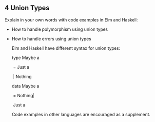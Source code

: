 ## 4  Union Types

Explain in your own words with code examples in Elm and Haskell:

* How to handle polymorphism using union types

* How to handle errors using union types

  

  Elm and Haskell have different syntax for union types:

  type Maybe a

  ​	= Just a

  ​	| Nothing

  data Maybe a

  ​	= Nothing| 

  ​	Just a

  

  Code examples in other languages are encouraged as a supplement.